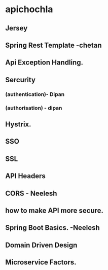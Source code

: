 # apichochla

## Jersey
## Spring Rest Template -chetan
## Api Exception Handling. 
## Sercurity 
### (authentication)- Dipan
### (authorisation) - dipan
## Hystrix. 
## SSO 
## SSL
## API Headers
## CORS - Neelesh
## how to make API more secure. 
## Spring Boot Basics. -Neelesh
## Domain Driven Design
## Microservice Factors.
